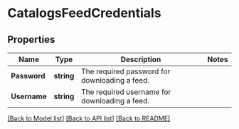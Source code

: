 # CatalogsFeedCredentials

## Properties

Name | Type | Description | Notes
------------ | ------------- | ------------- | -------------
**Password** | **string** | The required password for downloading a feed. | 
**Username** | **string** | The required username for downloading a feed. | 

[[Back to Model list]](../README.md#documentation-for-models) [[Back to API list]](../README.md#documentation-for-api-endpoints) [[Back to README]](../README.md)


